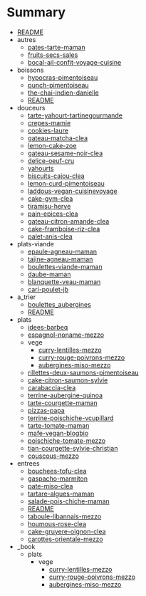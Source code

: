 # Summary

- [README](./README.md)
- autres
  - [pates-tarte-maman](autres/pates-tarte-maman.md)
  - [fruits-secs-sales](autres/fruits-secs-sales.md)
  - [bocal-ail-confit-voyage-cuisine](autres/bocal-ail-confit-voyage-cuisine.md)
- boissons
  - [hypocras-pimentoiseau](boissons/hypocras-pimentoiseau.md)
  - [punch-pimentoiseau](boissons/punch-pimentoiseau.md)
  - [the-chai-indien-danielle](boissons/the-chai-indien-danielle.md)
  - [README](boissons/README.md)
- douceurs
  - [tarte-yahourt-tartinegourmande](douceurs/tarte-yahourt-tartinegourmande.md)
  - [crepes-mamie](douceurs/crepes-mamie.md)
  - [cookies-laure](douceurs/cookies-laure.md)
  - [gateau-matcha-clea](douceurs/gateau-matcha-clea.md)
  - [lemon-cake-zoe](douceurs/lemon-cake-zoe.md)
  - [gateau-sesame-noir-clea](douceurs/gateau-sesame-noir-clea.md)
  - [delice-oeuf-cru](douceurs/delice-oeuf-cru.md)
  - [yahourts](douceurs/yahourts.md)
  - [biscuits-cajou-clea](douceurs/biscuits-cajou-clea.md)
  - [lemon-curd-pimentoiseau](douceurs/lemon-curd-pimentoiseau.md)
  - [laddous-vegan-cuisinevoyage](douceurs/laddous-vegan-cuisinevoyage.md)
  - [cake-gym-clea](douceurs/cake-gym-clea.md)
  - [tiramisu-herve](douceurs/tiramisu-herve.md)
  - [pain-epices-clea](douceurs/pain-epices-clea.md)
  - [gateau-citron-amande-clea](douceurs/gateau-citron-amande-clea.md)
  - [cake-framboise-riz-clea](douceurs/cake-framboise-riz-clea.md)
  - [palet-anis-clea](douceurs/palet-anis-clea.md)
- plats-viande
  - [epaule-agneau-maman](plats-viande/epaule-agneau-maman.md)
  - [tajine-agneau-maman](plats-viande/tajine-agneau-maman.md)
  - [boulettes-viande-maman](plats-viande/boulettes-viande-maman.md)
  - [daube-maman](plats-viande/daube-maman.md)
  - [blanquette-veau-maman](plats-viande/blanquette-veau-maman.md)
  - [cari-poulet-jb](plats-viande/cari-poulet-jb.md)
- a_trier
  - [boulettes_aubergines](a_trier/boulettes_aubergines.md)
  - [README](a_trier/README.md)
- plats
  - [idees-barbeq](plats/idees-barbeq.md)
  - [espagnol-noname-mezzo](plats/espagnol-noname-mezzo.md)
  - vege
    - [curry-lentilles-mezzo](plats/vege/curry-lentilles-mezzo.md)
    - [curry-rouge-poivrons-mezzo](plats/vege/curry-rouge-poivrons-mezzo.md)
    - [aubergines-miso-mezzo](plats/vege/aubergines-miso-mezzo.md)
  - [rillettes-deux-saumons-pimentoiseau](plats/rillettes-deux-saumons-pimentoiseau.md)
  - [cake-citron-saumon-sylvie](plats/cake-citron-saumon-sylvie.md)
  - [carabaccia-clea](plats/carabaccia-clea.md)
  - [terrine-aubergine-quinoa](plats/terrine-aubergine-quinoa.md)
  - [tarte-courgette-maman](plats/tarte-courgette-maman.md)
  - [pizzas-papa](plats/pizzas-papa.md)
  - [terrine-poischiche-vcupillard](plats/terrine-poischiche-vcupillard.md)
  - [tarte-tomate-maman](plats/tarte-tomate-maman.md)
  - [mafe-vegan-blogbio](plats/mafe-vegan-blogbio.md)
  - [poischiche-tomate-mezzo](plats/poischiche-tomate-mezzo.md)
  - [tian-courgette-sylvie-christian](plats/tian-courgette-sylvie-christian.md)
  - [couscous-mezzo](plats/couscous-mezzo.md)
- entrees
  - [bouchees-tofu-clea](entrees/bouchees-tofu-clea.md)
  - [gaspacho-marmiton](entrees/gaspacho-marmiton.md)
  - [pate-miso-clea](entrees/pate-miso-clea.md)
  - [tartare-algues-maman](entrees/tartare-algues-maman.md)
  - [salade-pois-chiche-maman](entrees/salade-pois-chiche-maman.md)
  - [README](entrees/README.md)
  - [taboule-libannais-mezzo](entrees/taboule-libannais-mezzo.md)
  - [houmous-rose-clea](entrees/houmous-rose-clea.md)
  - [cake-gruyere-oignon-clea](entrees/cake-gruyere-oignon-clea.md)
  - [carottes-orientale-mezzo](entrees/carottes-orientale-mezzo.md)
- _book
  - plats
    - vege
      - [curry-lentilles-mezzo](_book/plats/vege/curry-lentilles-mezzo.md)
      - [curry-rouge-poivrons-mezzo](_book/plats/vege/curry-rouge-poivrons-mezzo.md)
      - [aubergines-miso-mezzo](_book/plats/vege/aubergines-miso-mezzo.md)
